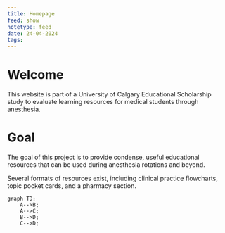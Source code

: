 ```yaml
---
title: Homepage
feed: show
notetype: feed
date: 24-04-2024
tags:
---
```

# Welcome
This website is part of a University of Calgary Educational Scholarship study to evaluate learning resources for medical students through anesthesia.

# Goal
The goal of this project is to provide condense, useful educational resources that can be used during anesthesia rotations and beyond. 

Several formats of resources exist, including clinical practice flowcharts, topic pocket cards, and a pharmacy section.

```mermaid
graph TD;
    A-->B;
    A-->C;
    B-->D;
    C-->D;
```
